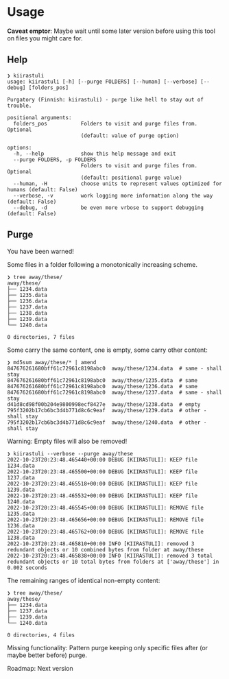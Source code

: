 # Usage

**Caveat emptor**: Maybe wait until some later version before using this tool on files you might care for.

## Help

```console
❯ kiirastuli
usage: kiirastuli [-h] [--purge FOLDERS] [--human] [--verbose] [--debug] [folders_pos]

Purgatory (Finnish: kiirastuli) - purge like hell to stay out of trouble.

positional arguments:
  folders_pos           Folders to visit and purge files from. Optional
                        (default: value of purge option)

options:
  -h, --help            show this help message and exit
  --purge FOLDERS, -p FOLDERS
                        Folders to visit and purge files from. Optional
                        (default: positional purge value)
  --human, -H           choose units to represent values optimized for humans (default: False)
  --verbose, -v         work logging more information along the way (default: False)
  --debug, -d           be even more vrbose to support debugging (default: False)
```

## Purge

You have been warned!

Some files in a folder following a monotonically increasing scheme.

```console
❯ tree away/these/
away/these/
├── 1234.data
├── 1235.data
├── 1236.data
├── 1237.data
├── 1238.data
├── 1239.data
└── 1240.data

0 directories, 7 files
```

Some carry the same content, one is empty, some carry other content:

```console
❯ md5sum away/these/* | amend
847676261680bff61c72961c8198abc0  away/these/1234.data  # same - shall stay
847676261680bff61c72961c8198abc0  away/these/1235.data  # same
847676261680bff61c72961c8198abc0  away/these/1236.data  # same
847676261680bff61c72961c8198abc0  away/these/1237.data  # same - shall stay
d41d8cd98f00b204e9800998ecf8427e  away/these/1238.data  # empty
795f3202b17cb6bc3d4b771d8c6c9eaf  away/these/1239.data  # other - shall stay
795f3202b17cb6bc3d4b771d8c6c9eaf  away/these/1240.data  # other - shall stay
```

Warning: Empty files will also be removed!

```console
❯ kiirastuli --verbose --purge away/these
2022-10-23T20:23:48.465440+00:00 DEBUG [KIIRASTULI]: KEEP file 1234.data
2022-10-23T20:23:48.465500+00:00 DEBUG [KIIRASTULI]: KEEP file 1237.data
2022-10-23T20:23:48.465518+00:00 DEBUG [KIIRASTULI]: KEEP file 1239.data
2022-10-23T20:23:48.465532+00:00 DEBUG [KIIRASTULI]: KEEP file 1240.data
2022-10-23T20:23:48.465545+00:00 DEBUG [KIIRASTULI]: REMOVE file 1235.data
2022-10-23T20:23:48.465656+00:00 DEBUG [KIIRASTULI]: REMOVE file 1236.data
2022-10-23T20:23:48.465762+00:00 DEBUG [KIIRASTULI]: REMOVE file 1238.data
2022-10-23T20:23:48.465810+00:00 INFO [KIIRASTULI]: removed 3 redundant objects or 10 combined bytes from folder at away/these
2022-10-23T20:23:48.465838+00:00 INFO [KIIRASTULI]: removed 3 total redundant objects or 10 total bytes from folders at ['away/these'] in 0.002 seconds
```

The remaining ranges of identical non-empty content:

```console
❯ tree away/these/
away/these/
├── 1234.data
├── 1237.data
├── 1239.data
└── 1240.data

0 directories, 4 files
```

Missing functionality: Pattern purge keeping only specific files after (or maybe better before) purge.

Roadmap: Next version
